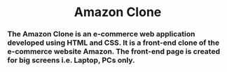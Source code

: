<h1 align="center">Amazon Clone </h1>

<h3>The Amazon Clone is an e-commerce web application developed using HTML and CSS. It is a front-end clone of the e-commerce website Amazon. The front-end page is created for big screens i.e. Laptop, PCs only.</h3>
